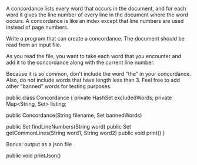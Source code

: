 A concordance lists every word that occurs in the document, and for each word it gives the line number of every line in the document where the word occurs. A concordance is like an index except that line numbers are used instead of page numbers.

Write a program that can create a concordance. The document should be read from an input file.

As you read the file, you want to take each word that you encounter and add it to the concordance along with the current line number.

Because it is so common, don't include the word "the" in your concordance. Also, do not include words that have length less than 3.  Feel free to add other “banned” words for testing purposes.

public class Concordance {
   private HashSet<String> excludedWords;
   private Map<String, Set<Integer>> listing;

   public Concordance(String filename, Set<String> bannedWords)

   public Set<Integer> findLineNumbers(String word)
   public Set<Integer> getCommonLines(String word1, String word2)
   public void print()
}


Bonus: output as a json file

   public void printJson()